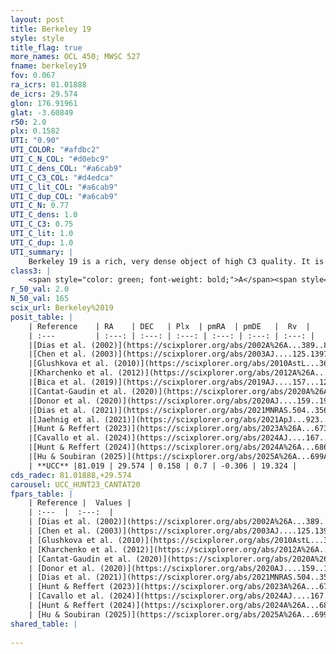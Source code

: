 ```yaml
---
layout: post
title: Berkeley 19
style: style
title_flag: true
more_names: OCL 450; MWSC 527
fname: berkeley19
fov: 0.067
ra_icrs: 81.01888
de_icrs: 29.574
glon: 176.91961
glat: -3.60849
r50: 2.0
plx: 0.1582
UTI: "0.90"
UTI_COLOR: "#afdbc2"
UTI_C_N_COL: "#d0ebc9"
UTI_C_dens_COL: "#a6cab9"
UTI_C_C3_COL: "#d4edca"
UTI_C_lit_COL: "#a6cab9"
UTI_C_dup_COL: "#a6cab9"
UTI_C_N: 0.77
UTI_C_dens: 1.0
UTI_C_C3: 0.75
UTI_C_lit: 1.0
UTI_C_dup: 1.0
UTI_summary: |
    Berkeley 19 is a rich, very dense object of high C3 quality. It is very well-studied in the literature.
class3: |
    <span style="color: green; font-weight: bold;">A</span><span style="color: #FFC300; font-weight: bold;">B</span>
r_50_val: 2.0
N_50_val: 165
scix_url: Berkeley%2019
posit_table: |
    | Reference    | RA    | DEC   | Plx  | pmRA  | pmDE   |  Rv  |
    | :---         | :---: | :---: | :---: | :---: | :---: | :---: |
    |[Dias et al. (2002)](https://scixplorer.org/abs/2002A%26A...389..871D) | 81.025 | 29.6 | -- | 3.36 | -4.55 | -- |
    |[Chen et al. (2003)](https://scixplorer.org/abs/2003AJ....125.1397C) | 81.022 | 29.6 | -- | -- | -- | -- |
    |[Glushkova et al. (2010)](https://scixplorer.org/abs/2010AstL...36...75G) | 81.012 | 29.571 | -- | -- | -- | -- |
    |[Kharchenko et al. (2012)](https://scixplorer.org/abs/2012A%26A...543A.156K) | 81.003 | 29.567 | -- | 2.55 | -2.2 | -- |
    |[Bica et al. (2019)](https://scixplorer.org/abs/2019AJ....157...12B) | 81.016 | 29.572 | -- | -- | -- | -- |
    |[Cantat-Gaudin et al. (2020)](https://scixplorer.org/abs/2020A%26A...640A...1C) | 81.014 | 29.575 | 0.135 | 0.757 | -0.329 | -- |
    |[Donor et al. (2020)](https://scixplorer.org/abs/2020AJ....159..199D) | 81.003 | 29.567 | -- | 0.64 | -0.23 | 17.8 |
    |[Dias et al. (2021)](https://scixplorer.org/abs/2021MNRAS.504..356D) | 81.017 | 29.587 | 0.11 | 0.758 | -0.31 | -- |
    |[Jaehnig et al. (2021)](https://scixplorer.org/abs/2021ApJ...923..129J) | 81.006 | 29.577 | 0.158 | 0.729 | -0.302 | -- |
    |[Hunt & Reffert (2023)](https://scixplorer.org/abs/2023A%26A...673A.114H) | 81.013 | 29.572 | 0.132 | 0.658 | -0.33 | 16.031 |
    |[Cavallo et al. (2024)](https://scixplorer.org/abs/2024AJ....167...12C) | 81.024 | 29.577 | 0.132 | -- | -- | -- |
    |[Hunt & Reffert (2024)](https://scixplorer.org/abs/2024A%26A...686A..42H) | 81.013 | 29.572 | 0.132 | 0.658 | -0.33 | 16.031 |
    |[Hu & Soubiran (2025)](https://scixplorer.org/abs/2025A%26A...699A.246H) | 81.024 | 29.577 | -- | -- | -- | -- |
    | **UCC** |81.019 | 29.574 | 0.158 | 0.7 | -0.306 | 19.324 | 
cds_radec: 81.01888,+29.574
carousel: UCC_HUNT23_CANTAT20
fpars_table: |
    | Reference |  Values |
    | :---  |  :---:  |
    | [Dias et al. (2002)](https://scixplorer.org/abs/2002A%26A...389..871D) | `E(B-V)=0.32, Dist=7870.0, Age=9.4, [Fe/H]=-0.5` |
    | [Chen et al. (2003)](https://scixplorer.org/abs/2003AJ....125.1397C) | `E(B-V)=0.4, HDis=4831, Age=3.09, [Fe/H]_1=-0.5` |
    | [Glushkova et al. (2010)](https://scixplorer.org/abs/2010AstL...36...75G) | `E(B-V)=0.61, Dm=12.38, Age=9.25` |
    | [Kharchenko et al. (2012)](https://scixplorer.org/abs/2012A%26A...543A.156K) | `e_bv=0.4, distance=4800, log_age=9.5, metallicity=-0.5` |
    | [Cantat-Gaudin et al. (2020)](https://scixplorer.org/abs/2020A%26A...640A...1C) | `AVNN=0.85, DMNN=14.09, AgeNN=9.34` |
    | [Donor et al. (2020)](https://scixplorer.org/abs/2020AJ....159..199D) | `Fe/H=-0.32` |
    | [Dias et al. (2021)](https://scixplorer.org/abs/2021MNRAS.504..356D) | `Av=1.474, Dist=5840, logage=9.316, [Fe/H]=-0.308` |
    | [Hunt & Reffert (2023)](https://scixplorer.org/abs/2023A%26A...673A.114H) | `AV50=1.326, diffAV50=2.264, MOD50=13.772, logAge50=8.768` |
    | [Cavallo et al. (2024)](https://scixplorer.org/abs/2024AJ....167...12C) | `AV50=1.0, dMod50=13.36, logAge50=9.69, [Fe/H]50=-0.12` |
    | [Hunt & Reffert (2024)](https://scixplorer.org/abs/2024A%26A...686A..42H) | `MassJ=822.745` |
    | [Hu & Soubiran (2025)](https://scixplorer.org/abs/2025A%26A...699A.246H) | `MA22=-0.28, MA23f=-0.49, MA23g=-0.34, MZ23=-0.6, MK24=-0.33, MF24=-0.36` |
shared_table: |
    
---
```

